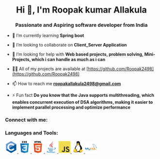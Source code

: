 <h1 align="center">Hi 👋, I'm Roopak kumar Allakula</h1>
<h3 align="center">Passionate and Aspiring software developer from India</h3>

- 🌱 I’m currently learning **Spring boot**

- 👯 I’m looking to collaborate on **Client_Server Application**

- 🤝 I’m looking for help with **Web based projects, problem solving, Mini-Projects, which i can handle as much as i can**

- 👨‍💻 All of my projects are available at [https://github.com/Roopak2498](https://github.com/Roopak2498)

- 📫 How to reach me **roopakallakula2498@gmail.com**

- ⚡ Fun fact **Do you know that the Java supports multithreading, which enables concurrent execution of DSA algorithms, making it easier to implement parallel processing and optimize performance**

<h3 align="left">Connect with me:<a href ="https://www.linkedin.com/in/roopak-kumar-allakula-7833a3202"></a> </h3>
<p align="left">
</p>

<h3 align="left">Languages and Tools:</h3>
<p align="left"> <a href="https://www.cprogramming.com/" target="_blank" rel="noreferrer"> <img src="https://raw.githubusercontent.com/devicons/devicon/master/icons/c/c-original.svg" alt="c" width="40" height="40"/> </a> <a href="https://www.w3schools.com/css/" target="_blank" rel="noreferrer"> <img src="https://raw.githubusercontent.com/devicons/devicon/master/icons/css3/css3-original-wordmark.svg" alt="css3" width="40" height="40"/> </a> <a href="https://www.w3.org/html/" target="_blank" rel="noreferrer"> <img src="https://raw.githubusercontent.com/devicons/devicon/master/icons/html5/html5-original-wordmark.svg" alt="html5" width="40" height="40"/> </a> <a href="https://www.java.com" target="_blank" rel="noreferrer"> <img src="https://raw.githubusercontent.com/devicons/devicon/master/icons/java/java-original.svg" alt="java" width="40" height="40"/> </a> <a href="https://developer.mozilla.org/en-US/docs/Web/JavaScript" target="_blank" rel="noreferrer"> <img src="https://raw.githubusercontent.com/devicons/devicon/master/icons/javascript/javascript-original.svg" alt="javascript" width="40" height="40"/> </a> <a href="https://www.linux.org/" target="_blank" rel="noreferrer"> <img src="https://raw.githubusercontent.com/devicons/devicon/master/icons/linux/linux-original.svg" alt="linux" width="40" height="40"/> </a> <a href="https://www.mysql.com/" target="_blank" rel="noreferrer"> <img src="https://raw.githubusercontent.com/devicons/devicon/master/icons/mysql/mysql-original-wordmark.svg" alt="mysql" width="40" height="40"/> </a> </p>
